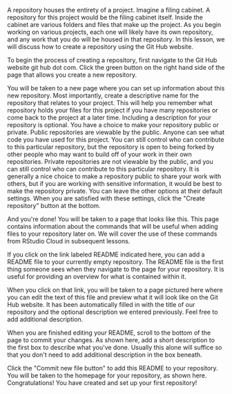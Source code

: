 A repository houses the entirety of a project. Imagine a filing cabinet. A repository for this project would be the filing cabinet itself. Inside the cabinet are various folders and files that make up the project. As you begin working on various projects, each one will likely have its own repository, and any work that you do will be housed in that repository. In this lesson, we will discuss how to create a repository using the Git Hub website.

To begin the process of creating a repository, first navigate to the Git Hub website git hub dot com. Click the green button on the right hand side of the page that allows you create a new repository.

You will be taken to a new page where you can set up information about this new repository. Most importantly, create a descriptive name for the repository that relates to your project. This will help you remember what repository holds your files for this project if you have many repositories or come back to the project at a later time. Including a description for your repository is optional. You have a choice to make your repository public or private. Public repositories are viewable by the public. Anyone can see what code you have used for this project. You can still control who can contribute to this particular repository, but the repository is open to being forked by other people who may want to build off of your work in their own repositories. Private repositories are not viewable by the public, and you can still control who can contribute to this particular repository. It is generally a nice choice to make a repository public to share your work with others, but if you are working with sensitive information, it would be best to make the repository private. You can leave the other options at their default settings. When you are satisfied with these settings, click the "Create repository" button at the bottom.

And you're done! You will be taken to a page that looks like this. This page contains information about the commands that will be useful when adding files to your repository later on. We will cover the use of these commands from RStudio Cloud in subsequent lessons.

If you click on the link labeled README indicated here, you can add a README file to your currently empty repository. The README file is the first thing someone sees when they navigate to the page for your repository. It is useful for providing an overview for what is contained within it.

When you click on that link, you will be taken to a page pictured here where you can edit the text of this file and preview what it will look like on the Git Hub website. It has been automatically filled in with the title of our repository and the optional description we entered previously. Feel free to add additional description.

When you are finished editing your README, scroll to the bottom of the page to commit your changes. As shown here, add a short description to the first box to describe what you've done. Usually this alone will suffice so that you don't need to add additional description in the box beneath.

Click the "Commit new file button" to add this README to your repository. You will be taken to the homepage for your repository, as shown here. Congratulations! You have created and set up your first repository!
